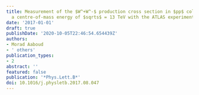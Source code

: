 ```yaml
---
title: Measurement of the $W^+W^-$ production cross section in $pp$ collisions at
  a centre-of-mass energy of $sqrts$ = 13 TeV with the ATLAS experiment
date: '2017-01-01'
draft: true
publishDate: '2020-10-05T22:46:54.654439Z'
authors:
- Morad Aaboud
- ' others'
publication_types:
- 2
abstract: ''
featured: false
publication: '*Phys.Lett.B*'
doi: 10.1016/j.physletb.2017.08.047
---
```


